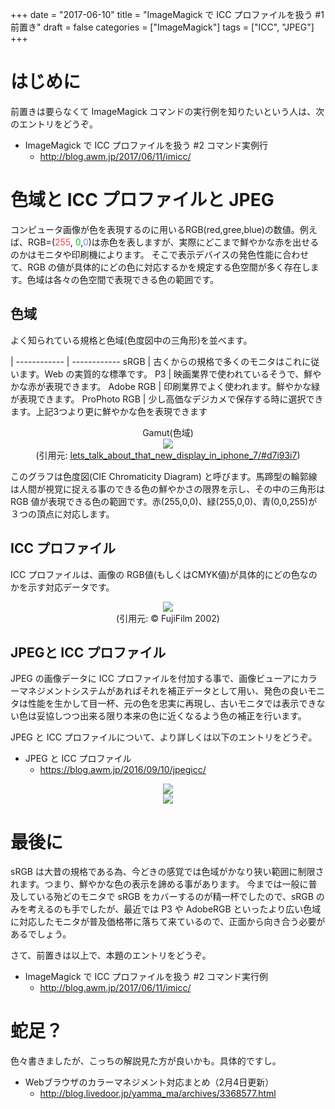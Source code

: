 +++
date = "2017-06-10"
title = "ImageMagick で ICC プロファイルを扱う #1 前置き"
draft = false
categories = ["ImageMagick"]
tags = ["ICC", "JPEG"]
+++

# はじめに

前置きは要らなくて ImageMagick コマンドの実行例を知りたいという人は、次のエントリをどうぞ。

- ImageMagick で ICC プロファイルを扱う #2 コマンド実例行
   - http://blog.awm.jp/2017/06/11/imicc/

# 色域と ICC プロファイルと JPEG

コンピュータ画像が色を表現するのに用いるRGB(red,gree,blue)の数値。例えば、RGB=(<font color="#F44">255</font>,<font color="#0C0"> 0</font>,<font color="#68F">0</font>)は赤色を表しますが、実際にどこまで鮮やかな赤を出せるのかはモニタや印刷機によります。
そこで表示デバイスの発色性能に合わせて、RGB の値が具体的にどの色に対応するかを規定する色空間が多く存在します。色域は各々の色空間で表現できる色の範囲です。

##  色域

よく知られている規格と色域(色度図中の三角形)を並べます。

 |
------------ | ------------
sRGB | 古くからの規格で多くのモニタはこれに従います。Web の実質的な標準です。
P3 | 映画業界で使われているそうで、鮮やかな赤が表現できます。
Adobe RGB | 印刷業界でよく使われます。鮮やかな緑が表現できます。
ProPhoto RGB | 少し高価なデジカメで保存する時に選択できます。上記3つより更に鮮やかな色を表現できます

<center>
	Gamut(色域) <br />
<img src="../fapo_3M01_may2013-LoRes.png" /> <br />
(引用元: <a href="https://www.reddit.com/r/apple/comments/5287c3/lets_talk_about_that_new_display_in_iphone_7/#d7i93i7"> lets_talk_about_that_new_display_in_iphone_7/#d7i93i7</a>)
</center>

このグラフは色度図(CIE Chromaticity Diagram) と呼びます。馬蹄型の輪郭線は人間が視覚に捉える事のできる色の鮮やかさの限界を示し、その中の三角形は RGB 値が表現できる色の範囲です。赤(255,0,0)、緑(255,0,0)、青(0,0,255)が３つの頂点に対応します。

## ICC プロファイル

ICC プロファイルは、画像の RGB値(もしくはCMYK値)が具体的にどの色なのかを示す対応データです。

<center>
<img src="../../../..//2016/01/26/craigrevie_14_25per.png" /> <br />
(引用元: <a href="http://www.color.org/craigrevie.pdf"> </a> © FujiFilm 2002)
</center>

## JPEGと ICC プロファイル

JPEG の画像データに ICC プロファイルを付加する事で、画像ビューアにカラーマネジメントシステムがあればそれを補正データとして用い、発色の良いモニタは性能を生かして目一杯、元の色を忠実に再現し、古いモニタでは表示できない色は妥協しつつ出来る限り本来の色に近くなるよう色の補正を行います。

JPEG と ICC プロファイルについて、より詳しくは以下のエントリをどうぞ。

- JPEG と ICC プロファイル
  - https://blog.awm.jp/2016/09/10/jpegicc/

<center>
<img src="../../../..//2016/09/10/jpeg-profile-icc.png" /> <br />
<img src="../../../..//2016/09/10/figure-srgb-adobergb.png" />
</center>

# 最後に

sRGB は大昔の規格である為、今どきの感覚では色域がかなり狭い範囲に制限されます。つまり、鮮やかな色の表示を諦める事があります。 今までは一般に普及している殆どのモニタで sRGB をカバーするのが精一杯でしたので、sRGB のみを考えるのも手でしたが、最近では P3 や AdobeRGB といったより広い色域に対応したモニタが普及価格帯に落ちて来ているので、正面から向き合う必要があるでしょう。
 
さて、前置きは以上で、本題のエントリをどうぞ。

- ImageMagick で ICC プロファイルを扱う #2 コマンド実行例
  - http://blog.awm.jp/2017/06/11/imicc/

# 蛇足？

色々書きましたが、こっちの解説見た方が良いかも。具体的ですし。

- Webブラウザのカラーマネジメント対応まとめ（2月4日更新）
  - http://blog.livedoor.jp/yamma_ma/archives/3368577.html
